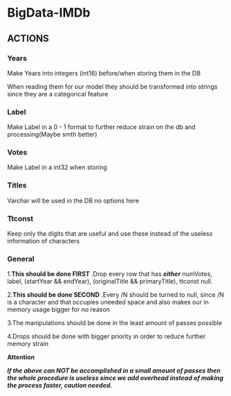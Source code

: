 # BigData-IMDb


## ACTIONS

### Years

Make Years into integers (int16) before/when storing them in the DB 

When reading them for our model they should be transformed into strings since they are a categorical feature

### Label

Make Label in a 0 - 1 format to further reduce strain on the db and processing(Maybe smth better)

### Votes

Make Label in a int32 when storing


### Titles

Varchar will be used in the DB no options here

### Ttconst

Keep only the digits that are useful and use these instead of the useless information of characters

### General

1.**This should be done FIRST** .Drop every row that has ***either*** numVotes, label, (startYear && endYear), (originalTitle && primaryTitle), ttconst null.

2.**This should be done SECOND** .Every /N should be turned to null, since /N is a character and that occupies uneeded space and also makes our in memory usage bigger for no reason

3.The manipulations should be done in the least amount of passes possible


4.Drops should be done with bigger priority in order to reduce further memory strain


**Attention**

***If the above can NOT be accomplished in a small amount of passes then the whole procedure is useless since we add overhead instead of making the process faster, caution needed.***



